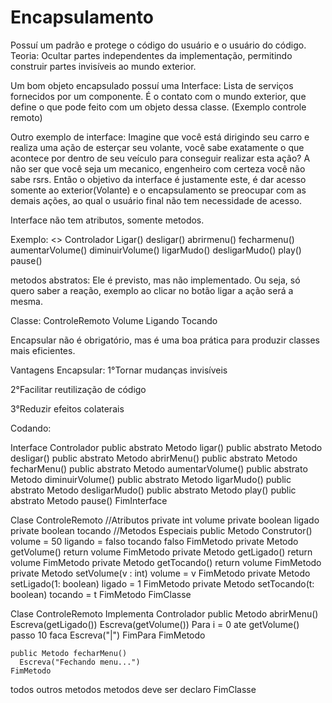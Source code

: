 # Encapsulamento

Possuí um padrão e protege o código do usuário e o usuário do código.
Teoria: Ocultar partes independentes da implementação, permitindo construir partes invisíveis ao mundo exterior.

Um bom objeto encapsulado possuí uma Interface: Lista de serviços fornecidos por um componente. É o contato com o mundo exterior, que define o que pode feito com um objeto dessa classe. (Exemplo controle remoto)

Outro exemplo de interface: Imagine que você está dirigindo seu carro e realiza uma ação de esterçar seu volante, você sabe exatamente o que acontece por dentro de seu veículo para conseguir realizar esta ação? A não ser que você seja um mecanico, engenheiro com certeza você não sabe rsrs. Então o objetivo da interface é justamente este, é dar acesso somente ao exterior(Volante) e o encapsulamento se preocupar com as demais ações, ao qual o usuário final não tem necessidade de acesso. 

Interface não tem atributos, somente metodos. 

Exemplo:
<<Interface>>
  Controlador
  Ligar()
  desligar()
  abrirmenu()
  fecharmenu()
  aumentarVolume()
  diminuirVolume()
  ligarMudo()
  desligarMudo()
  play()
  pause()

  metodos abstratos: Ele é previsto, mas não implementado. Ou seja, só quero saber a reação, exemplo ao clicar no botão ligar a ação será a mesma. 
  
 Classe:
  ControleRemoto
    Volume
    Ligando
    Tocando
  

Encapsular não é obrigatório, mas é uma boa prática para produzir classes mais eficientes.

Vantagens Encapsular:
1°Tornar mudanças invisíveis

2°Facilitar reutilização de código

3°Reduzir efeitos colaterais  
  
  
Codando:
  
Interface Controlador
   public abstrato Metodo ligar()
   public abstrato Metodo desligar()
   public abstrato Metodo abrirMenu()
   public abstrato Metodo fecharMenu()
   public abstrato Metodo aumentarVolume()
   public abstrato Metodo diminuirVolume()
   public abstrato Metodo ligarMudo()
   public abstrato Metodo desligarMudo()
   public abstrato Metodo play()
   public abstrato Metodo pause()
FimInterface
  
Clase ControleRemoto
  //Atributos
  private int volume
  private boolean ligado
  private boolean tocando
  //Metodos Especiais
  public Metodo Construtor()
    volume = 50
    ligando = falso
    tocando falso
  FimMetodo
  private Metodo getVolume()
    return volume
  FimMetodo
  private Metodo getLigado()
    return volume
  FimMetodo
  private Metodo getTocando()
    return volume
  FimMetodo
  private Metodo setVolume(v : int)
    volume = v
  FimMetodo
  private Metodo setLigado(1: boolean)
    ligado = 1 
  FimMetodo
  private Metodo setTocando(t: boolean)
    tocando = t
  FimMetodo
FimClasse

   
Clase ControleRemoto
  Implementa Controlador
    public Metodo abrirMenu()
      Escreva(getLigado())
      Escreva(getVolume())
      Para i = 0 ate getVolume() passo 10 faca
        Escreva("|")
      FimPara
    FimMetodo
  
    public Metodo fecharMenu()
      Escreva("Fechando menu...")
    FimMetodo
  
  todos outros metodos metodos deve ser declaro
FimClasse

  
